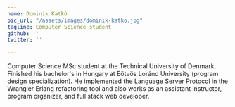 ```yaml
---
name: Dominik Katkó
pic_url: "/assets/images/dominik-katko.jpg"
tagline: Computer Science student
github: ''
twitter: ''

---
```

Computer Science MSc student at the Technical University of Denmark. Finished his bachelor's in Hungary at Eötvös Loránd University (program design specialization). He implemented the Language Server Protocol in the Wrangler Erlang refactoring tool and also works as an assistant instructor, program organizer, and full stack web developer.